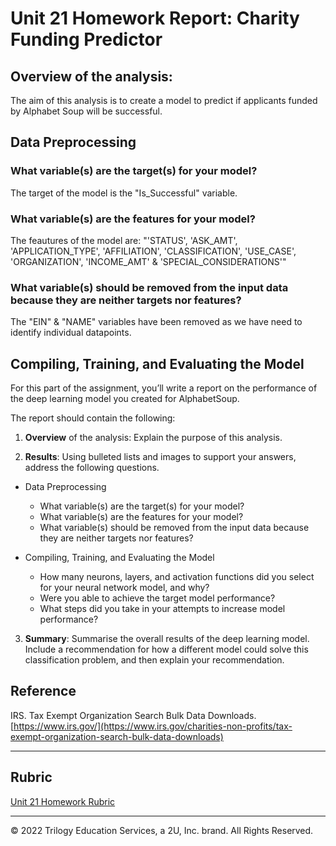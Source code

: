 # Unit 21 Homework Report: Charity Funding Predictor

## Overview of the analysis:

The aim of this analysis is to create a model to predict if applicants funded by Alphabet Soup will be successful.


## Data Preprocessing


### What variable(s) are the target(s) for your model?

The target of the model is the "Is_Successful" variable.

### What variable(s) are the features for your model?

The feautures of the model are: "'STATUS', 'ASK_AMT',  'APPLICATION_TYPE', 'AFFILIATION', 'CLASSIFICATION', 'USE_CASE', 'ORGANIZATION', 'INCOME_AMT' &        'SPECIAL_CONSIDERATIONS'"

### What variable(s) should be removed from the input data because they are neither targets nor features?

The "EIN" &  "NAME" variables have been removed as we have need to identify individual datapoints. 

## Compiling, Training, and Evaluating the Model

For this part of the assignment, you’ll write a report on the performance of the deep learning model you created for AlphabetSoup.

The report should contain the following:

1. **Overview** of the analysis: Explain the purpose of this analysis.

2. **Results**: Using bulleted lists and images to support your answers, address the following questions.

  * Data Preprocessing
    * What variable(s) are the target(s) for your model?
    * What variable(s) are the features for your model?
    * What variable(s) should be removed from the input data because they are neither targets nor features?
  
* Compiling, Training, and Evaluating the Model
    * How many neurons, layers, and activation functions did you select for your neural network model, and why?
    * Were you able to achieve the target model performance?
    * What steps did you take in your attempts to increase model performance?

3. **Summary**: Summarise the overall results of the deep learning model. Include a recommendation for how a different model could solve this classification problem, and then explain your recommendation.

## Reference

IRS. Tax Exempt Organization Search Bulk Data Downloads. [https://www.irs.gov/](https://www.irs.gov/charities-non-profits/tax-exempt-organization-search-bulk-data-downloads)

- - -

## Rubric

[Unit 21 Homework Rubric](https://docs.google.com/document/d/1SLOROX0lqZwa1ms-iRbHMQr1QSsMT2k0boO9YpFBnHA/edit?usp=sharing)

- - - 

© 2022 Trilogy Education Services, a 2U, Inc. brand. All Rights Reserved.	

